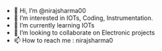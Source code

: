 - 👋 Hi, I’m @nirajsharma00
- 👀 I’m interested in IOTs, Coding, Instrumentation.
- 🌱 I’m currently learning IOTs
- 💞️ I’m looking to collaborate on Electronic projects
- 📫 How to reach me : nirajsharma0

<!---
nirajsharma00/nirajsharma00 is a ✨ special ✨ repository because its `README.md` (this file) appears on your GitHub profile.
You can click the Preview link to take a look at your changes.
--->
